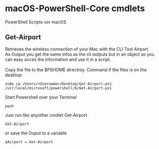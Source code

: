 # macOS-PowerShell-Core cmdlets
PowerShell Scripts vor macOS
## Get-Airport
Retrieves the wireless connection of your Mac with the CLI Tool Airport.<br>
As Output you get the same infos as the cli outputs but in an object so you can easy acces the information and use it in a script.
<br>
<br>
Copy the file to the $PSHOME directroy.
Command if the files is on the desktop:
<br>
```
sudo cp /Users/<Username>/Desktop/Get-Airport.ps1 /usr/local/microsoft/powershell/6/Get-Airport.ps1
```

Start Powershell over your Terminal <br>


```
pwsh
```

Just run like anyother cmdlet Get-Airport

```
Get-Airport
```

or save the Ouput to a variable

```
$Airport = Get-Airport
```
